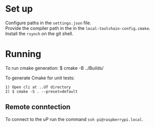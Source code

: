 # Set up

Configure paths in the `settings.json` file.  
Provide the compiler path in the in the `local-toolchain-config.cmake`.  
Install the `rsynch` on the git shell.

# Running
To run cmake generation:
    $ cmake -B ../Builds/

To generate Cmake for unit tests:

    1) Open cli at ..UT directory
    2) $ cmake -S . --preset=default

## Remote conntection
To connect to the uP run the command `ssh pi@raspberrypi.local`.